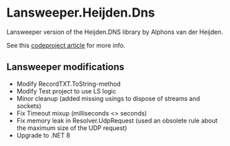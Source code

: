 # Lansweeper.Heijden.Dns

Lansweeper version of the Heijden.DNS library by Alphons van der Heijden. 

See this [codeproject article](https://www.codeproject.com/Articles/23673/DNS-NET-Resolver-C) for more info.

## Lansweeper modifications
- Modify RecordTXT.ToString-method
- Modify Test project to use LS logic
- Minor cleanup (added missing usings to dispose of streams and sockets)
- Fix Timeout mixup (milliseconds <> seconds)
- Fix memory leak in Resolver.UdpRequest (used an obsolete rule about the maximum size of the UDP request)
- Upgrade to .NET 8